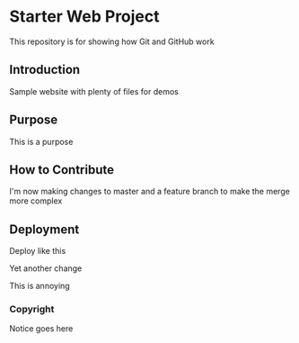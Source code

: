 # Starter Web Project

This repository is for showing how Git and GitHub work

## Introduction

Sample website with plenty of files for demos

## Purpose

This is a purpose

## How to Contribute

I'm now making changes to master and a feature branch to make the merge more complex

## Deployment

Deploy like this

Yet another change

This is annoying

### Copyright

Notice goes here